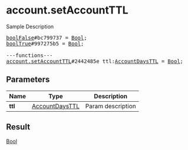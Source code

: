 # account.setAccountTTL

Sample Description

<pre>
<a href="../constructor/boolFalse.md">boolFalse</a>#bc799737 = <a href="../type/Bool.md">Bool</a>;
<a href="../constructor/boolTrue.md">boolTrue</a>#997275b5 = <a href="../type/Bool.md">Bool</a>;

---functions---
<a href="../method/account.setAccountTTL.md">account.setAccountTTL</a>#2442485e ttl:<a href="../type/AccountDaysTTL.md">AccountDaysTTL</a> = <a href="../type/Bool.md">Bool</a>;</pre>
## Parameters

| Name | Type | Description |
|------|:----:|-------------|
| **ttl** | <a href="../type/AccountDaysTTL.md">AccountDaysTTL</a> | Param description |

## Result

<a href="../type/Bool.md">Bool</a>


